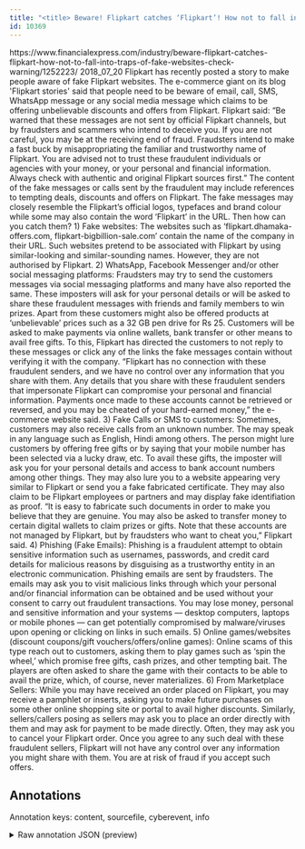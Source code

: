 ```yaml
---
title: "<title> Beware! Flipkart catches ‘Flipkart’! How not to fall into traps of fake websites –Check warning </title>"
id: 10369
---
```


<title> Beware! Flipkart catches ‘Flipkart’! How not to fall into traps of fake websites –Check warning </title>
<source> https://www.financialexpress.com/industry/beware-flipkart-catches-flipkart-how-not-to-fall-into-traps-of-fake-websites-check-warning/1252223/ </source>
<date> 2018_07_20 </date>
<text>
Flipkart has recently posted a story to make people aware of fake Flipkart websites. The e-commerce giant on its blog 'Flipkart stories' said that people need to be beware of email, call, SMS, WhatsApp message or any social media message which claims to be offering unbelievable discounts and offers from Flipkart. Flipkart said: “Be warned that these messages are not sent by official Flipkart channels, but by fraudsters and scammers who intend to deceive you. If you are not careful, you may be at the receiving end of fraud. Fraudsters intend to make a fast buck by misappropriating the familiar and trustworthy name of Flipkart. You are advised not to trust these fraudulent individuals or agencies with your money, or your personal and financial information. Always check with authentic and original Flipkart sources first.”
The content of the fake messages or calls sent by the fraudulent may include references to tempting deals, discounts and offers on Flipkart. The fake messages may closely resemble the Flipkart’s official logos, typefaces and brand colour while some may also contain the word ‘Flipkart’ in the URL. Then how can you catch them?
1) Fake websites: The websites such as ‘flipkart.dhamaka-offers.com, flipkart-bigbillion-sale.com’ contain the name of the company in their URL. Such websites pretend to be associated with Flipkart by using similar-looking and similar-sounding names. However, they are not authorised by Flipkart.
2) WhatsApp, Facebook Messenger and/or other social messaging platforms: Fraudsters may try to send the customers messages via social messaging platforms and many have also reported the same. These imposters will ask for your personal details or will be asked to share these fraudulent messages with friends and family members to win prizes. Apart from these customers might also be offered products at ‘unbelievable’ prices such as a 32 GB pen drive for Rs 25. Customers will be asked to make payments via online wallets, bank transfer or other means to avail free gifts.
To this, Flipkart has directed the customers to not reply to these messages or click any of the links the fake messages contain without verifying it with the company. “Flipkart has no connection with these fraudulent senders, and we have no control over any information that you share with them. Any details that you share with these fraudulent senders that impersonate Flipkart can compromise your personal and financial information. Payments once made to these accounts cannot be retrieved or reversed, and you may be cheated of your hard-earned money,” the e-commerce website said.
3) Fake Calls or SMS to customers: Sometimes, customers may also receive calls from an unknown number. The may speak in any language such as English, Hindi among others. The person might lure customers by offering free gifts or by saying that your mobile number has been selected via a lucky draw, etc. To avail these gifts, the imposter will ask you for your personal details and access to bank account numbers among other things. They may also lure you to a website appearing very similar to Flipkart or send you a fake fabricated certificate.
They may also claim to be Flipkart employees or partners and may display fake identifiation as proof. “It is easy to fabricate such documents in order to make you believe that they are genuine. You may also be asked to transfer money to certain digital wallets to claim prizes or gifts. Note that these accounts are not managed by Flipkart, but by fraudsters who want to cheat you,” Flipkart said.
4) Phishing (Fake Emails): Phishing is a fraudulent attempt to obtain sensitive information such as usernames, passwords, and credit card details for malicious reasons by disguising as a trustworthy entity in an electronic communication. Phishing emails are sent by fraudsters. The emails may ask you to visit malicious links through which your personal and/or financial information can be obtained and be used without your consent to carry out fraudulent transactions. You may lose money, personal and sensitive information and your systems — desktop computers, laptops or mobile phones — can get potentially compromised by malware/viruses upon opening or clicking on links in such emails.
5) Online games/websites (discount coupons/gift vouchers/offers/online games): Online scams of this type reach out to customers, asking them to play games such as ‘spin the wheel,’ which promise free gifts, cash prizes, and other tempting bait. The players are often asked to share the game with their contacts to be able to avail the prize, which, of course, never materializes.
6) From Marketplace Sellers: While you may have received an order placed on Flipkart, you may receive a pamphlet or inserts, asking you to make future purchases on some other online shopping site or portal to avail higher discounts. Similarly, sellers/callers posing as sellers may ask you to place an order directly with them and may ask for payment to be made directly. Often, they may ask you to cancel your Flipkart order. Once you agree to any such deal with these fraudulent sellers, Flipkart will not have any control over any information you might share with them. You are at risk of fraud if you accept such offers.
</text>



## Annotations

Annotation keys: content, sourcefile, cyberevent, info

<details>
<summary>Raw annotation JSON (preview)</summary>

```json
{
  "content": "Flipkart has recently posted a story to make people aware of fake Flipkart websites. The e-commerce giant on its blog 'Flipkart stories' said that people need to be beware of email, call, SMS, WhatsApp message or any social media message which claims to be offering unbelievable discounts and offers from Flipkart. Flipkart said: \u201cBe warned that these messages are not sent by official Flipkart channels, but by fraudsters and scammers who intend to deceive you. If you are not careful, you may be at the receiving end of fraud. Fraudsters intend to make a fast buck by misappropriating the familiar and trustworthy name of Flipkart. You are advised not to trust these fraudulent individuals or agencies with your money, or your personal and financial information. Always check with authentic and original Flipkart sources first.\u201d The content of the fake messages or calls sent by the fraudulent may include references to tempting deals, discounts and offers on Flipkart. The fake messages may closely resemble the Flipkart\u2019s official logos, typefaces and brand colour while some may also contain the word \u2018Flipkart\u2019 in the URL. Then how can you catch them? 1) Fake websites: The websites such as \u2018flipkart.dhamaka-offers.com, flipkart-bigbillion-sale.com\u2019 contain the name of the company in their URL. Such websites pretend to be associated with Flipkart by using similar-looking and similar-sounding names. However, they are not authorised by Flipkart. 2) WhatsApp, Facebook Messenger and/or other social messaging platforms: Fraudsters may try to send the customers messages via social messaging platforms and many have also reported the same. These imposters will ask for your personal details or will be asked to share these fraudulent messages with friends and family members to win prizes. Apart from these customers might also be offered products at \u2018unbelievable\u2019 prices such as a 32 GB pen drive for Rs 25. Customers will be asked to make payments via online wallets, bank transfer or other means to avail free gifts. To this, Flipkart has directed the customers to not reply to these messages or click any of the links the fake messages contain without verifying it with the company. \u201cFlipkart has no connection with these fraudulent senders, and we have no control over any information that you share with them. Any details that you share with these fraudulent senders that impersonate Flipkart can compromise your personal and financial information. Payments once made to these accounts cannot be retrieved or reversed, and you may be cheated of your hard-earned money,\u201d the e-commerce website said. 3) Fake Calls or SMS to customers: Sometimes, customers may also receive calls from an unknown number. The may speak in any language such as English, Hindi among others. The person might lure customers by offering free gifts or by saying that your mobile number has been selected via a lucky draw, etc. To avail these gifts, the imposter will ask you for your personal details and access to bank account numbers among other things. They may also lure you to a website appearing very similar to Flipkart or send you a fake fabricated certificate. They may also claim to be Flipkart employees or partners and may display fake identifiation as proof. \u201cIt is easy to fabricate such documents in order to make you believe that they are genuine. You may also be asked to transfer money to certain digital wallets to claim prizes or gifts. Note that these accounts are not managed by Flipkart, but by fraudsters who want to cheat you,\u201d Flipkart said. 4) Phishing (Fake Emails): Phishing is a fraudulent attempt to obtain sensitive information such as usernames, passwords, and credit card details for malicious reasons by disguising as a trustworthy entity in an electronic communication. Phishing emails are sent by fraudsters. The emails may ask you to visit malicious links through which your personal and/or f
```
</details>
